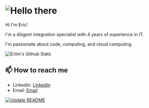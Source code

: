 # ![Hello there](hellothere.gif) 

Hi I'm Eric!

I'm a diligent integration specialist with 4 years of experience in IT.

I'm passionate about code, computing, and cloud computing. 

![Eriim's Github Stats](https://github-readme-stats.vercel.app/api?username=erictossell&show_icons=true&theme=transparent)

## 📫 How to reach me 

- LinkedIn: [LinkedIn](https://linkedin.com/in/eric-tossell)
- Email: [Email](mailto:eric@tossell.ca)

[![Update README](https://github.com/erictossell/erictossell/actions/workflows/readme.yml/badge.svg?branch=main)](https://github.com/erictossell/erictossell/actions/workflows/readme.yml)
